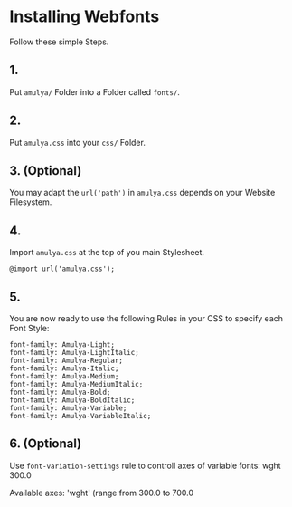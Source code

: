 # Installing Webfonts
Follow these simple Steps.

## 1.
Put `amulya/` Folder into a Folder called `fonts/`.

## 2.
Put `amulya.css` into your `css/` Folder.

## 3. (Optional)
You may adapt the `url('path')` in `amulya.css` depends on your Website Filesystem.

## 4.
Import `amulya.css` at the top of you main Stylesheet.

```
@import url('amulya.css');
```

## 5.
You are now ready to use the following Rules in your CSS to specify each Font Style:
```
font-family: Amulya-Light;
font-family: Amulya-LightItalic;
font-family: Amulya-Regular;
font-family: Amulya-Italic;
font-family: Amulya-Medium;
font-family: Amulya-MediumItalic;
font-family: Amulya-Bold;
font-family: Amulya-BoldItalic;
font-family: Amulya-Variable;
font-family: Amulya-VariableItalic;

```
## 6. (Optional)
Use `font-variation-settings` rule to controll axes of variable fonts:
wght 300.0

Available axes:
'wght' (range from 300.0 to 700.0

